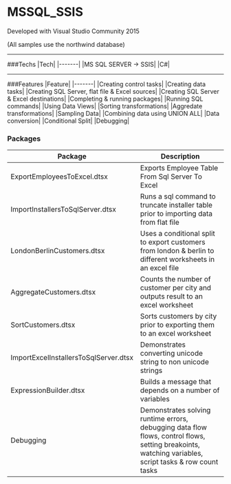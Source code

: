 # MSSQL_SSIS

Developed with Visual Studio Community 2015

(All samples use the northwind database)

---

###Techs
|Tech|
|-------|
|MS SQL SERVER -> SSIS|
|C#|

---

###Features
|Feature|
|-------|
|Creating control tasks|
|Creating data tasks|
|Creating SQL Server, flat file & Excel sources|
|Creating SQL Server & Excel destinations|
|Completing & running packages|
|Running SQL commands|
|Using Data Views|
|Sorting transformations|
|Aggredate transformations|
|Sampling Data|
|Combining data using UNION ALL|
|Data conversion|
|Conditional Split|
|Debugging|


### Packages
|Package|Description|
|-------|-----------|
|ExportEmployeesToExcel.dtsx|Exports Employee Table From Sql Server To Excel|
|ImportInstallersToSqlServer.dtsx|Runs a sql command to truncate installer table prior to importing data from flat file|
|LondonBerlinCustomers.dtsx| Uses a conditional split to export customers from london & berlin to different worksheets in an excel file|
|AggregateCustomers.dtsx|Counts the number of customer per city and outputs result to an excel worksheet|
|SortCustomers.dtsx| Sorts customers by city prior to exporting them to an excel worksheet|
|ImportExcelInstallersToSqlServer.dtsx|Demonstrates converting unicode string to non unicode strings|
|ExpressionBuilder.dtsx| Builds a message that depends on a number of variables|
|Debugging| Demonstrates solving runtime errors, debugging data flow flows, control flows, setting breakoints, watching variables, script tasks & row count tasks|
